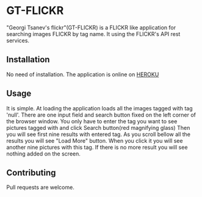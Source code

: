# GT-FLICKR

"Georgi Tsanev's flickr"(GT-FLICKR) is a FLICKR like application for searching images FLICKR by tag name.
It using the FLICKR's API rest services.

## Installation

No need of installation. The application is online on [HEROKU](https://gt-flickr.herokuapp.com/)

## Usage

It is simple. At loading the application loads all the images tagged with tag 'null'.
There are one input field and search button fixed on the left corner of the browser window.
You only have to enter the tag you want to see pictures tagged with and click Search button(red magnifying glass)
Then you will see first nine results with entered tag. As you scroll bellow all the results you will see "Load More"
button. When you click it you will see another nine pictures with this tag. If there is no more result you will see
nothing added on the screen.

## Contributing
Pull requests are welcome.